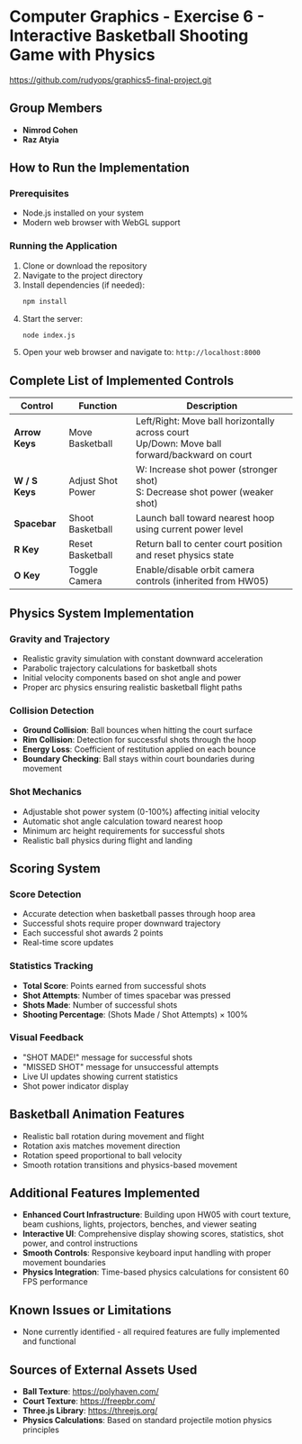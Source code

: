 # Computer Graphics - Exercise 6 - Interactive Basketball Shooting Game with Physics

https://github.com/rudyops/graphics5-final-project.git

## Group Members
- **Nimrod Cohen**
- **Raz Atyia**

## How to Run the Implementation

### Prerequisites
- Node.js installed on your system
- Modern web browser with WebGL support

### Running the Application
1. Clone or download the repository
2. Navigate to the project directory
3. Install dependencies (if needed):
   ```bash
   npm install
   ```
4. Start the server:
   ```bash
   node index.js
   ```
5. Open your web browser and navigate to: `http://localhost:8000`

## Complete List of Implemented Controls

| Control | Function | Description |
|---------|----------|-------------|
| **Arrow Keys** | Move Basketball | Left/Right: Move ball horizontally across court<br>Up/Down: Move ball forward/backward on court |
| **W / S Keys** | Adjust Shot Power | W: Increase shot power (stronger shot)<br>S: Decrease shot power (weaker shot) |
| **Spacebar** | Shoot Basketball | Launch ball toward nearest hoop using current power level |
| **R Key** | Reset Basketball | Return ball to center court position and reset physics state |
| **O Key** | Toggle Camera | Enable/disable orbit camera controls (inherited from HW05) |

## Physics System Implementation

### Gravity and Trajectory
- Realistic gravity simulation with constant downward acceleration
- Parabolic trajectory calculations for basketball shots
- Initial velocity components based on shot angle and power
- Proper arc physics ensuring realistic basketball flight paths

### Collision Detection
- **Ground Collision**: Ball bounces when hitting the court surface
- **Rim Collision**: Detection for successful shots through the hoop
- **Energy Loss**: Coefficient of restitution applied on each bounce
- **Boundary Checking**: Ball stays within court boundaries during movement

### Shot Mechanics
- Adjustable shot power system (0-100%) affecting initial velocity
- Automatic shot angle calculation toward nearest hoop
- Minimum arc height requirements for successful shots
- Realistic ball physics during flight and landing

## Scoring System

### Score Detection
- Accurate detection when basketball passes through hoop area
- Successful shots require proper downward trajectory
- Each successful shot awards 2 points
- Real-time score updates

### Statistics Tracking
- **Total Score**: Points earned from successful shots
- **Shot Attempts**: Number of times spacebar was pressed
- **Shots Made**: Number of successful shots
- **Shooting Percentage**: (Shots Made / Shot Attempts) × 100%

### Visual Feedback
- "SHOT MADE!" message for successful shots
- "MISSED SHOT" message for unsuccessful attempts
- Live UI updates showing current statistics
- Shot power indicator display

## Basketball Animation Features
- Realistic ball rotation during movement and flight
- Rotation axis matches movement direction
- Rotation speed proportional to ball velocity
- Smooth rotation transitions and physics-based movement

## Additional Features Implemented
- **Enhanced Court Infrastructure**: Building upon HW05 with court texture, beam cushions, lights, projectors, benches, and viewer seating
- **Interactive UI**: Comprehensive display showing scores, statistics, shot power, and control instructions
- **Smooth Controls**: Responsive keyboard input handling with proper movement boundaries
- **Physics Integration**: Time-based physics calculations for consistent 60 FPS performance

## Known Issues or Limitations
- None currently identified - all required features are fully implemented and functional

## Sources of External Assets Used
- **Ball Texture**: https://polyhaven.com/
- **Court Texture**: https://freepbr.com/
- **Three.js Library**: https://threejs.org/
- **Physics Calculations**: Based on standard projectile motion physics principles
